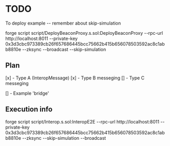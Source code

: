 # TODO

To deploy example -- remember about skip-simulation

forge script script/DeployBeaconProxy.s.sol:DeployBeaconProxy --rpc-url http://localhost:8011 --private-key 0x3d3cbc973389cb26f657686445bcc75662b415b656078503592ac8c1abb8810e --zksync --broadcast  --skip-simulation


## Plan

[x] - Type A (InteropMessage)
[x] - Type B messeging
[] - Type C messeging

[] - Example 'bridge'


## Execution info

forge script script/Interop.s.sol:InteropE2E --rpc-url http://localhost:8011 --private-key 0x3d3cbc973389cb26f657686445bcc75662b415b656078503592ac8c1abb8810e --zksync  --skip-simulation --broadcast